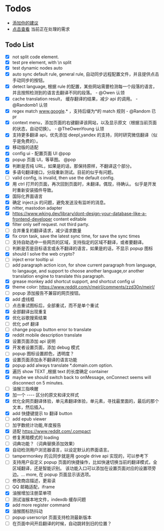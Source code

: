# Todos

- [添加你的建议](https://github.com/immersive-translate/immersive-translate/issues)
- [点击查看](https://github.com/orgs/immersive-translate/projects/1) 当前正在处理的需求

## Todo List

- [x] not split code element.
- [x] test pre element, with \n split
- [x] test dynamic nodes auto
- [x] auto sync default rule, general rule, 自动同步远程配置文件，并且提供点击手动同步的按钮。
- [x] detect language, 根据 rule 的配置，某些网站需要检测每一个段落的语言，并且按照检测到的语言去翻译不同的段落。 - @Owen 认领
- [x] cache translation result， 缓存翻译的结果，减少 api 的调用。 - @Randomb1 认领
- [x] regex match www.google.* ，支持后缀为*的 match 规则 - @Random 已 pr
- [x] context menu，添加页面的右键翻译该网站，以及显示原文（根据当前页面的状态，自动切换）。 - @TheOwenYoung 认领
- [x] 支持更多翻译 api，优先添加 deepl,yandex 的支持，同时研究微信翻译（似乎是免费的）。
- [x] 移动版的适配
- [x] config ui - 配置页面 UI @pop
- [x] popup 页面 UI，等草图。 @pop
- [x] 判断是否纯 URL，如果是的话，那保持原样，不翻译这个部分。
- [x] 多语句翻译接口，分段重新测试。目前的似乎有问题。
- [ ] valid config, is invalid, then use the default config.
- [x] 用 ctrl 打开的页面，再次回到页面时，未翻译。偶现，待确认。 似乎是开发时重新安装插件导致。
- [x] 国际化界面语言
- [x] 确定 inject.js 的问题，避免发送没有监听的消息。
- [x] nitter, mastodon adapter
- [x] https://www.wking.dev/library/dont-design-your-database-like-a-frontend-developer content editable
- [x] filter only self request. not third party.
- [ ] 合并重复的翻译请求，减少请求数量
- [x] fix cron task, save the latest sync time, for save the sync times
- [ ] 支持自助选中一些网页的区域，支持指定的区域不翻译，或者要翻译。
- [ ] 判断是否是目标语言或永不翻译的语言，如果是的话，不显示 popup 图标
- [x] should I solve the web crypto?
- [ ] inject error tooltip ui
- [ ] add paragraph action icon, for show current paragraph from language, to langauge, and support to choose another language,or another translation engine to translate this paragraph.
- [x] grease monkey add shortcut support, and shortcut config ui
- [x] theme color: https://www.reddit.com/r/meirl/comments/zzd30n/meirl/
- [ ] popup 添加报告不兼容的网页按钮。
- [x] add 虚线框
- [ ] 点击重试图标后，全部重试，而不是单个重试
- [x] 全部翻译出现重复
- [x] 优化谷歌搜索结果
- [ ] 优化 pdf 翻译
- [ ] change popup button error to translate
- [x] reddit mobile description translate
- [x] 设置页面添加 api 说明
- [x] 开发者设置页面，添加 debug 模式
- [ ] popup 图标设置颜色，透明度？
- [x] 设置页面添加永不翻译的语言功能
- [x] popup add always translate \*.domain.com option.
- [x] 遍历 show TEXT ,根据 text 的长度确定 container
- [x] maybe we should switch back to onMessage, onConnect seems will disconnect on 5 minutes.
- [ ] 油猴三指唤醒
- [x] 加一个 ---- 区分的原文和译文样式
- [x] 优化全网页翻译体验，单元素翻译体验，单元素，寻找最里面的，最后的那个文本，然后插入。
- [x] add 快捷键提示 to 翻译 button
- [ ] add epub viewer
- [ ] 加字数统计功能,年度报告
- [x] 适配 https://www.reddit.com/.compact
- [ ] 修复黑暗模式的 loading
- [ ] 词典功能？（词典替换添加效果）
- [x] 自动检测用户浏览器语言，以设定默认的界面语言。
- [ ] tampermonkey 的云同步就是用 google drive api 实现的，可以参考下
- [ ] 支持用户自定义 popup 页面的快捷操作，比如快速切换当前的翻译模式，全区域翻译，还是智能识别。 该功能入口可以添加在设置页面对应的设置项旁边。... more, 在 popup 页面显示该选项。
- [ ] 修改商店描述，更易读
- [ ] QQ 邮箱适配，iframe
- [x] 油猴增加注册菜单项
- [ ] 测试油猴本地文件，indexdb 缓存问题
- [x] add more register command
- [x] 油猴图标防抖动
- [ ] popup userscript 页面支持检测最新版本
- [ ] 在页面中间开启翻译的时候，自动跳转到旧的位置？
